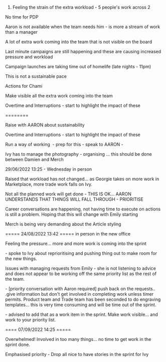 1.  Feeling the strain of the extra workload - 5 people's work across 2

No time for PDP

Aaron is not available when the team needs him - is more a stream of work than a manager

A lot of extra work coming into the team that is not visible on the board

Last minute campaigns are still happening and these are causing increased pressure and workload

Campaign launches are taking time out of homelife (late nights - 11pm)

This is not a sustainable pace

Actions for Chami

Make visible all the extra work coming into the team

Overtime and Interruptions - start to highlight the impact of these

========

Raise with AARON about sustainability

Overtime and Interruptions - start to highlight the impact of these

Run a way of working  - prep for this - speak to AARON -

Ivy has to manage the photography - organising ... this should be done between Damien and Merch

29/06/2022 13:25 - Wednesday in person

Raised that workload has not changed... as Georgie takes on more work in Marketplace, more trade work falls on Ivy.

Not all the planned work will get done - THIS IS OK... AARON UNDERSTANDS THAT THINGS WILL FALL THROUGH - PRIORITISE

Career conversations are happening, not having time to execute on actions is still a problem. Hoping that this will change with Emily starting

Merch is being very demanding about the Article styling

===== 24/08/2022 13:42 ===== in person in the new office

Feeling the pressure... more and more work is coming into the sprint

\- spoke to Ivy about reprioritising and pushing thing out to make room for the new things.

Issues with managing requests from Emily - she is not listening to advice and does not appear to be working off the same priority list as the rest of the team.

\- \[priority conversation with Aaron required\] push back on the requests.. .give information but don't get involved in completing work unless timer permits.
Product team and Trade team has been seconded to do engraving templates... this is very time consuming and will be time out of the sprint.

\- advised to add that as a work item in the sprint. Make work visible... and work to your priority list.

==== 07/09/2022 14:25 =====

Overwhelmed! Involved in too many things... no time to get work in the sprint done.

Emphasised priority - Drop all nice to have stories in the sprint for Ivy